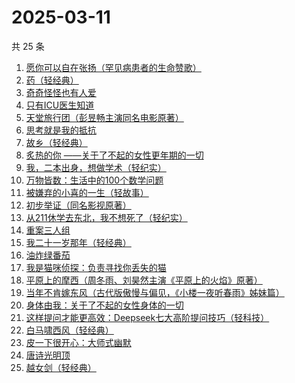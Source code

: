 # 2025-03-11

共 25 条

<!-- BEGIN WEREAD -->
<!-- 最后更新时间 2025-03-11 17:09:59 +0800 -->
1. [愿你可以自在张扬（罕见病患者的生命赞歌）](https://weread.qq.com/web/bookDetail/866324f0813ab9b70g013cde)
1. [药（轻经典）](https://weread.qq.com/web/bookDetail/30c32830813ab9bd2g01636c)
1. [奇奇怪怪也有人爱](https://weread.qq.com/web/bookDetail/86732840813ab9b89g01795b)
1. [只有ICU医生知道](https://weread.qq.com/web/bookDetail/786321f0813ab9b25g019ee9)
1. [天堂旅行团（彭昱畅主演同名电影原著）](https://weread.qq.com/web/bookDetail/1cc32510726d716d1cc2484)
1. [思考就是我的抵抗](https://weread.qq.com/web/bookDetail/67432d00813ab9baag014be2)
1. [故乡（轻经典）](https://weread.qq.com/web/bookDetail/76f32920813ab9babg019619)
1. [炙热的你 ——关于了不起的女性更年期的一切](https://weread.qq.com/web/bookDetail/f5432f40813ab7c54g01906d)
1. [我，二本出身，想做学术（轻纪实）](https://weread.qq.com/web/bookDetail/70d326c0813ab9b77g019434)
1. [万物皆数：生活中的100个数学问题](https://weread.qq.com/web/bookDetail/fef32670813ab9ba3g0115bf)
1. [被嫌弃的小喜的一生（轻故事）](https://weread.qq.com/web/bookDetail/aad32a80813ab9b97g011d75)
1. [初步举证（同名影视原著）](https://weread.qq.com/web/bookDetail/c9c320a0813ab9b5ag0108e8)
1. [从211休学去东北，我不想死了（轻纪实）](https://weread.qq.com/web/bookDetail/21b32e00813ab9b90g0112a9)
1. [重案三人组](https://weread.qq.com/web/bookDetail/3ba32530813ab9b07g01863c)
1. [我二十一岁那年（轻经典）](https://weread.qq.com/web/bookDetail/f5c32c10813ab9bacg011aa0)
1. [油炸绿番茄](https://weread.qq.com/web/bookDetail/a3e32780813ab99c2g015bf4)
1. [我是猫咪侦探：负责寻找你丢失的猫](https://weread.qq.com/web/bookDetail/fe832bc0813ab9b26g010627)
1. [平原上的摩西（周冬雨、刘昊然主演《平原上的火焰》原著）](https://weread.qq.com/web/bookDetail/47332c70813ab6dc8g01675b)
1. [当年不肯嫁东风（古代版傲慢与偏见，《小楼一夜听春雨》姊妹篇）](https://weread.qq.com/web/bookDetail/94a32e30813ab9b49g015193)
1. [身体由我：关于了不起的女性身体的一切](https://weread.qq.com/web/bookDetail/40532900813ab6d91g013420)
1. [这样提问才能更高效：Deepseek七大高阶提问技巧（轻科技）](https://weread.qq.com/web/bookDetail/94b328e0813ab9bacg01739a)
1. [白马啸西风（轻经典）](https://weread.qq.com/web/bookDetail/fc232c10813ab9ba1g015bf8)
1. [皮一下很开心：大师式幽默](https://weread.qq.com/web/bookDetail/2b532970813ab9aadg01556b)
1. [唐诗光明顶](https://weread.qq.com/web/bookDetail/d8f32830813ab9b7fg01549b)
1. [越女剑（轻经典）](https://weread.qq.com/web/bookDetail/e9f32480813ab9bacg01259a)
<!-- END WEREAD -->